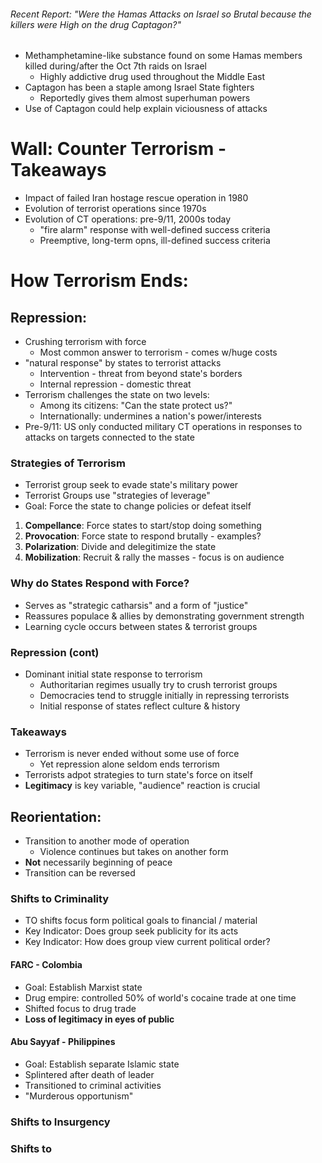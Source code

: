 ###### Recent Report: "Were the Hamas Attacks on Israel so Brutal because the killers were High on the drug Captagon?"
- Methamphetamine-like substance found on some Hamas members killed during/after the Oct 7th raids on Israel
	- Highly addictive drug used throughout the Middle East
- Captagon has been a staple among Israel State fighters
	- Reportedly gives them almost superhuman powers
- Use of Captagon could help explain viciousness of attacks

# Wall: Counter Terrorism - Takeaways
- Impact of failed Iran hostage rescue operation in 1980
- Evolution of terrorist operations since 1970s
- Evolution of CT operations: pre-9/11, 2000s today
	- "fire alarm" response with well-defined success criteria
	- Preemptive, long-term opns, ill-defined success criteria

# How Terrorism Ends:

## Repression:
- Crushing terrorism with force
	- Most common answer to terrorism - comes w/huge costs
- "natural response" by states to terrorist attacks
	- Intervention - threat from beyond state's borders
	- Internal repression - domestic threat
- Terrorism challenges the state on two levels:
	- Among its citizens: "Can the state protect us?"
	- Internationally: undermines a nation's power/interests
- Pre-9/11: US only conducted military CT operations in responses to attacks on targets connected to the state

### Strategies of Terrorism
- Terrorist group seek to evade state's military power
- Terrorist Groups use "strategies of leverage"
- Goal: Force the state to change policies or defeat itself

1. **Compellance**: Force states to start/stop doing something
2. **Provocation**: Force state to respond brutally - examples?
3. **Polarization**: Divide and delegitimize the state
4. **Mobilization**: Recruit & rally the masses - focus is on audience

### Why do States Respond with Force?
- Serves as "strategic catharsis" and a form of "justice"
- Reassures populace & allies by demonstrating government strength
- Learning cycle occurs between states & terrorist groups

### Repression (cont)
- Dominant initial state response to terrorism
	- Authoritarian regimes usually try to crush terrorist groups
	- Democracies tend to struggle initially in repressing terrorists
	- Initial response of states reflect culture & history

### Takeaways
- Terrorism is never ended without some use of force
	- Yet repression alone seldom ends terrorism
- Terrorists adpot strategies to turn state's force on itself
- **Legitimacy** is key variable, "audience" reaction is crucial

## Reorientation:
- Transition to another mode of operation
	- Violence continues but takes on another form
- **Not** necessarily beginning of peace
- Transition can be reversed

### Shifts to Criminality
- TO shifts focus form political goals to financial / material
- Key Indicator: Does group seek publicity for its acts
- Key Indicator: How does group view current political order?

#### FARC - Colombia
- Goal: Establish Marxist state
- Drug empire: controlled 50% of world's cocaine trade at one time
- Shifted focus to drug trade
- **Loss of legitimacy in eyes of public**

#### Abu Sayyaf - Philippines
- Goal: Establish separate Islamic state
- Splintered after death of leader
- Transitioned to criminal activities
- "Murderous opportunism"

### Shifts to Insurgency


### Shifts to 